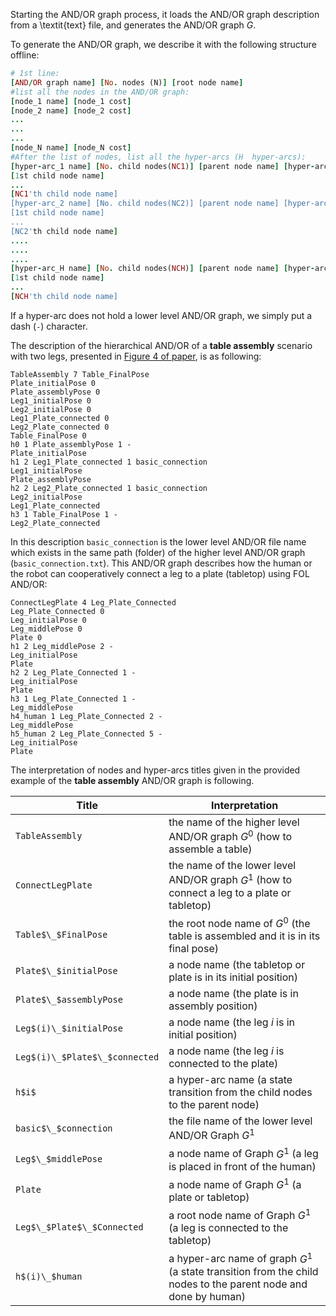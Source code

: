 Starting the AND/OR graph process, it loads the AND/OR graph description from a \textit{text} file, and generates the AND/OR graph $G$.

To generate the AND/OR graph, we describe it with the following structure offline:

```ruby
# 1st line:
[AND/OR graph name] [No. nodes (N)] [root node name]
#list all the nodes in the AND/OR graph:
[node_1 name] [node_1 cost]
[node_2 name] [node_2 cost]
...
...
...
[node_N name] [node_N cost]
#After the list of nodes, list all the hyper-arcs (H  hyper-arcs):
[hyper-arc_1 name] [No. child nodes(NC1)] [parent node name] [hyper-arc_1 cost] [hyper-arc_1 lower level graph file name]
[1st child node name]
...
[NC1'th child node name]
[hyper-arc_2 name] [No. child nodes(NC2)] [parent node name] [hyper-arc_2 cost] [hyper-arc_2 lower level graph file name]
[1st child node name]
...
[NC2'th child node name]
....
....
....
[hyper-arc_H name] [No. child nodes(NCH)] [parent node name] [hyper-arc_H cost] [hyper-arc_H lower level graph file name]
[1st child node name]
...
[NCH'th child node name]
```

If a hyper-arc does not hold a lower level AND/OR graph, we simply put a dash (`-`) character.

The description of the hierarchical AND/OR of a **table assembly** scenario with two legs, presented in [Figure 4 of paper](), is as following:

```
TableAssembly 7 Table_FinalPose
Plate_initialPose 0
Plate_assemblyPose 0
Leg1_initialPose 0
Leg2_initialPose 0
Leg1_Plate_connected 0
Leg2_Plate_connected 0
Table_FinalPose 0
h0 1 Plate_assemblyPose 1 -
Plate_initialPose
h1 2 Leg1_Plate_connected 1 basic_connection
Leg1_initialPose
Plate_assemblyPose
h2 2 Leg2_Plate_connected 1 basic_connection
Leg2_initialPose
Leg1_Plate_connected
h3 1 Table_FinalPose 1 -
Leg2_Plate_connected
````
In this description `basic_connection` is the lower level AND/OR file name which exists in the same path (folder) of the higher level AND/OR graph (`basic_connection.txt`).
This AND/OR graph describes how the human or the robot can cooperatively connect a leg to a plate (tabletop) using FOL AND/OR:

```
ConnectLegPlate 4 Leg_Plate_Connected
Leg_Plate_Connected 0
Leg_initialPose 0
Leg_middlePose 0
Plate 0
h1 2 Leg_middlePose 2 -
Leg_initialPose
Plate
h2 2 Leg_Plate_Connected 1 -
Leg_initialPose
Plate
h3 1 Leg_Plate_Connected 1 -
Leg_middlePose
h4_human 1 Leg_Plate_Connected 2 -
Leg_middlePose
h5_human 2 Leg_Plate_Connected 5 -
Leg_initialPose
Plate
```
The interpretation of nodes and hyper-arcs titles given in the provided example of the **table assembly** AND/OR graph is following.

| Title | Interpretation | 
| --- | --- |
| `TableAssembly` | the name of the higher level AND/OR graph $G^0$ (how to assemble a table) |
| `ConnectLegPlate` | the name of the lower level AND/OR graph $G^1$ (how to connect a leg to a plate or tabletop) | 
| `Table$\_$FinalPose` | the root node name of $G^0$ (the table is assembled and it is in its final pose) | 
| `Plate$\_$initialPose` | a node name (the tabletop or plate is in its initial position) | 
| `Plate$\_$assemblyPose` | a node name (the plate is in assembly position) | 
| `Leg$(i)\_$initialPose` | a node name (the leg $i$ is in initial position) | 
| `Leg$(i)\_$Plate$\_$connected` | a node name (the leg $i$ is connected to the plate) | 
| `h$i$` | a hyper-arc name (a state transition from the child nodes to the parent node) | 
| `basic$\_$connection` | the file name of the lower level AND/OR Graph $G^1$ | 
| `Leg$\_$middlePose` | a node name of Graph $G^1$ (a leg is placed in front of the human) | 
| `Plate` | a node name of Graph $G^1$ (a plate or tabletop) | 
| `Leg$\_$Plate$\_$Connected` | a root node name of Graph $G^1$ (a leg is connected to the tabletop) | 
| `h$(i)\_$human` | a hyper-arc name of graph $G^1$ (a state transition from the child nodes to the parent node and done by human) | 

